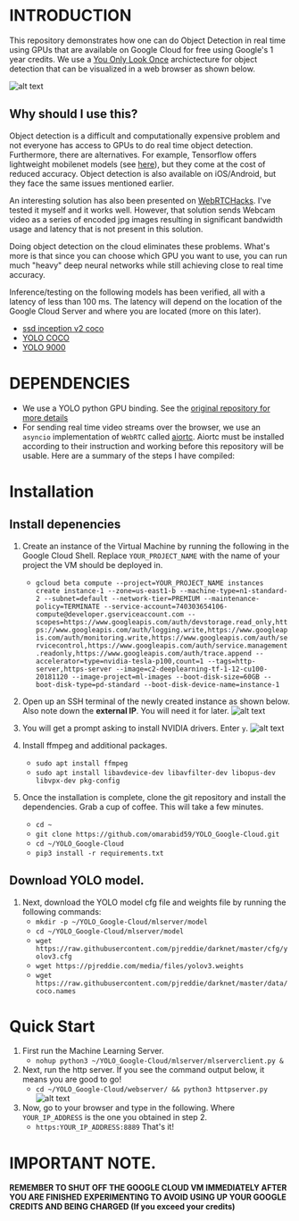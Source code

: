 # INTRODUCTION
This repository demonstrates how one can do Object Detection in real time using GPUs that are available on Google Cloud for free using Google's 1 year credits. We use a [You Only Look Once](https://pjreddie.com/darknet/yolo/) archictecture for object detection that can be visualized in a web browser as shown below.

![alt text](https://github.com/omarabid59/cloud_ml_webrtc/blob/master/docs/demo.gif "Demo of Object Detection on the Cloud!")

## Why should I use this?
Object detection is a difficult and computationally expensive problem and not everyone has access to GPUs to do real time object detection. Furthermore, there are alternatives. For example, Tensorflow offers lightweight mobilenet models (see [here](https://github.com/tensorflow/models/blob/master/research/object_detection/g3doc/detection_model_zoo.md)), but they come at the cost of reduced accuracy. Object detection is also available on iOS/Android, but they face the same issues mentioned earlier.

An interesting solution has also been presented on [WebRTCHacks](https://webrtchacks.com/webrtc-cv-tensorflow/). I've tested it myself and it works well. However, that solution sends Webcam video as a series of encoded jpg images resulting in significant bandwidth usage and latency that is not present in this solution.

Doing object detection on the cloud eliminates these problems. What's more is that since you can choose which GPU you want to use, you can run much "heavy" deep neural networks while still achieving close to real time accuracy.

Inference/testing on the following models has been verified, all with a latency of less than 100 ms. The latency will depend on the location of the Google Cloud Server and where you are located (more on this later).
- [ssd inception v2 coco](http://download.tensorflow.org/models/object_detection/ssd_inception_v2_coco_2018_01_28.tar.gz)
- [YOLO COCO](https://pjreddie.com/darknet/yolo/)
- [YOLO 9000](https://pjreddie.com/darknet/yolo/)

# DEPENDENCIES
- We use a YOLO python GPU binding. See the [original repository for more details](https://github.com/madhawav/YOLO3-4-Py)
- For sending real time video streams over the browser, we use an ``asyncio`` implementation of ``WebRTC`` called [aiortc](https://github.com/jlaine/aiortc). Aiortc must be installed according to their instruction and working before this repository will be usable. Here are a summary of the steps I have compiled:



# Installation
## Install depenencies
1. Create an instance of the Virtual Machine by running the following in the Google Cloud Shell. Replace ``YOUR_PROJECT_NAME`` with the name of your project the VM should be deployed in.  
	- ``gcloud beta compute --project=YOUR_PROJECT_NAME instances create instance-1 --zone=us-east1-b --machine-type=n1-standard-2 --subnet=default --network-tier=PREMIUM --maintenance-policy=TERMINATE --service-account=740303654106-compute@developer.gserviceaccount.com --scopes=https://www.googleapis.com/auth/devstorage.read_only,https://www.googleapis.com/auth/logging.write,https://www.googleapis.com/auth/monitoring.write,https://www.googleapis.com/auth/servicecontrol,https://www.googleapis.com/auth/service.management.readonly,https://www.googleapis.com/auth/trace.append --accelerator=type=nvidia-tesla-p100,count=1 --tags=http-server,https-server --image=c2-deeplearning-tf-1-12-cu100-20181120 --image-project=ml-images --boot-disk-size=60GB --boot-disk-type=pd-standard --boot-disk-device-name=instance-1``

2. Open up an SSH terminal of the newly created instance as shown below. Also note down the **external IP**. You will need it for later.
![alt text](https://github.com/omarabid59/YOLO_Google-Cloud/blob/master/docs/step_1.png)


3. You will get a prompt asking to install NVIDIA drivers. Enter `y`.
![alt text](https://github.com/omarabid59/YOLO_Google-Cloud/blob/master/docs/step_2.png)
4. Install ffmpeg and additional packages.
	- ``sudo apt install ffmpeg``
	- ``sudo apt install libavdevice-dev libavfilter-dev libopus-dev libvpx-dev pkg-config``
5. Once the installation is complete, clone the git repository and install the dependencies. Grab a cup of coffee. This will take a few minutes.
	- ``cd ~``
	- ``git clone https://github.com/omarabid59/YOLO_Google-Cloud.git``
	- ``cd ~/YOLO_Google-Cloud``
	- ``pip3 install -r requirements.txt``

## Download YOLO model.
1. Next, download the YOLO model cfg file and weights file by running the following commands:
	- ``mkdir -p ~/YOLO_Google-Cloud/mlserver/model``
	- ``cd ~/YOLO_Google-Cloud/mlserver/model``
	- ``wget https://raw.githubusercontent.com/pjreddie/darknet/master/cfg/yolov3.cfg``
	- ``wget https://pjreddie.com/media/files/yolov3.weights``
	- ``wget https://raw.githubusercontent.com/pjreddie/darknet/master/data/coco.names``

# Quick Start
1. First run the Machine Learning Server.
	- ``nohup python3 ~/YOLO_Google-Cloud/mlserver/mlserverclient.py &``
2. Next, run the http server. If you see the command output below, it means you are good to go!
	- ``cd ~/YOLO_Google-Cloud/webserver/ && python3 httpserver.py``
![alt text](https://github.com/omarabid59/YOLO_Google-Cloud/blob/master/docs/step_3.png)
3. Now, go to your browser and type in the following. Where ``YOUR_IP_ADDRESS`` is the one you obtained in step 2.
	- ``https:YOUR_IP_ADDRESS:8889``
That's it!

# IMPORTANT NOTE.
**REMEMBER TO SHUT OFF THE GOOGLE CLOUD VM IMMEDIATELY AFTER YOU ARE FINISHED EXPERIMENTING TO AVOID USING UP YOUR GOOGLE CREDITS AND BEING CHARGED (If you exceed your credits)**
